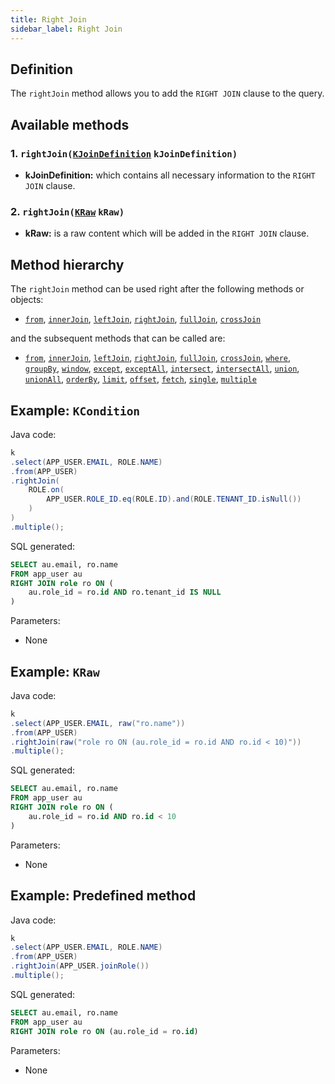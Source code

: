 ```yaml
---
title: Right Join
sidebar_label: Right Join
---
```


## Definition

The `rightJoin` method allows you to add the `RIGHT JOIN` clause to the query.

## Available methods

### 1. `rightJoin(`[`KJoinDefinition`](/docs/misc/kjoindefinition) `kJoinDefinition)`

- **kJoinDefinition:** which contains all necessary information to the `RIGHT JOIN` clause.

### 2. `rightJoin(`[`KRaw`](/docs/misc/select-list-values#7-kraw) `kRaw)`

- **kRaw:** is a raw content which will be added in the `RIGHT JOIN` clause.

## Method hierarchy

The `rightJoin` method can be used right after the following methods or objects:

- [`from`](/docs/select-statement/from/), [`innerJoin`](/docs/select-statement/join/inner-join), [`leftJoin`](/docs/select-statement/join/left-join), [`rightJoin`](/docs/select-statement/join/right-join), [`fullJoin`](/docs/select-statement/join/full-join), [`crossJoin`](/docs/select-statement/join/cross-join)

and the subsequent methods that can be called are:

- [`from`](/docs/select-statement/from/), [`innerJoin`](/docs/select-statement/join/inner-join), [`leftJoin`](/docs/select-statement/join/left-join), [`rightJoin`](/docs/select-statement/join/right-join), [`fullJoin`](/docs/select-statement/join/full-join), [`crossJoin`](/docs/select-statement/join/cross-join), [`where`](/docs/select-statement/where/), [`groupBy`](/docs/select-statement/group-by/), [`window`](/docs/select-statement/window/), [`except`](/docs/select-statement/combining/except), [`exceptAll`](/docs/select-statement/combining/except-all), [`intersect`](/docs/select-statement/combining/intersect), [`intersectAll`](/docs/select-statement/combining/intersect-all), [`union`](/docs/select-statement/combining/union), [`unionAll`](/docs/select-statement/combining/union-all), [`orderBy`](/docs/select-statement/order-by/), [`limit`](/docs/select-statement/limit), [`offset`](/docs/select-statement/offset), [`fetch`](/docs/select-statement/fetch/), [`single`](/docs/select-statement/select/), [`multiple`](/docs/select-statement/select/)

## Example: `KCondition`

Java code:

```java
k
.select(APP_USER.EMAIL, ROLE.NAME)
.from(APP_USER)
.rightJoin(
    ROLE.on(
        APP_USER.ROLE_ID.eq(ROLE.ID).and(ROLE.TENANT_ID.isNull())
    )
)
.multiple();
```

SQL generated:

```sql
SELECT au.email, ro.name
FROM app_user au
RIGHT JOIN role ro ON (
    au.role_id = ro.id AND ro.tenant_id IS NULL
)
```

Parameters:

- None

## Example: `KRaw`

Java code:

```java
k
.select(APP_USER.EMAIL, raw("ro.name"))
.from(APP_USER)
.rightJoin(raw("role ro ON (au.role_id = ro.id AND ro.id < 10)"))
.multiple();
```

SQL generated:

```sql
SELECT au.email, ro.name
FROM app_user au
RIGHT JOIN role ro ON (
    au.role_id = ro.id AND ro.id < 10
)
```

Parameters:

- None

## Example: Predefined method

Java code:

```java
k
.select(APP_USER.EMAIL, ROLE.NAME)
.from(APP_USER)
.rightJoin(APP_USER.joinRole())
.multiple();
```

SQL generated:

```sql
SELECT au.email, ro.name
FROM app_user au
RIGHT JOIN role ro ON (au.role_id = ro.id)
```

Parameters:

- None